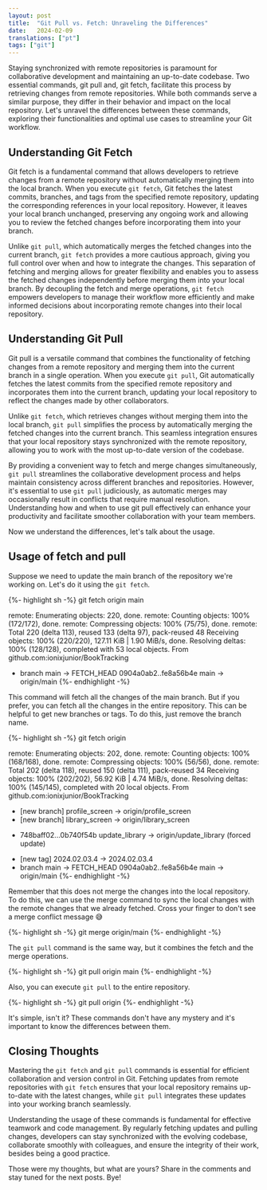 ```yaml
---
layout: post
title:  "Git Pull vs. Fetch: Unraveling the Differences"
date:   2024-02-09
translations: ["pt"]
tags: ["git"]
---
```


<p class="intro"><span class="dropcap">S</span>taying synchronized with remote repositories is paramount for collaborative development and maintaining an up-to-date codebase. Two essential commands, git pull and, git fetch, facilitate this process by retrieving changes from remote repositories. While both commands serve a similar purpose, they differ in their behavior and impact on the local repository. Let's unravel the differences between these commands, exploring their functionalities and optimal use cases to streamline your Git workflow.</p>

## Understanding Git Fetch

Git fetch is a fundamental command that allows developers to retrieve changes from a remote repository without automatically merging them into the local branch. When you execute `git fetch`, Git fetches the latest commits, branches, and tags from the specified remote repository, updating the corresponding references in your local repository. However, it leaves your local branch unchanged, preserving any ongoing work and allowing you to review the fetched changes before incorporating them into your branch.

Unlike `git pull`, which automatically merges the fetched changes into the current branch, `git fetch` provides a more cautious approach, giving you full control over when and how to integrate the changes. This separation of fetching and merging allows for greater flexibility and enables you to assess the fetched changes independently before merging them into your local branch. By decoupling the fetch and merge operations, `git fetch` empowers developers to manage their workflow more efficiently and make informed decisions about incorporating remote changes into their local repository.

## Understanding Git Pull

Git pull is a versatile command that combines the functionality of fetching changes from a remote repository and merging them into the current branch in a single operation. When you execute `git pull`, Git automatically fetches the latest commits from the specified remote repository and incorporates them into the current branch, updating your local repository to reflect the changes made by other collaborators.

Unlike `git fetch`, which retrieves changes without merging them into the local branch, `git pull` simplifies the process by automatically merging the fetched changes into the current branch. This seamless integration ensures that your local repository stays synchronized with the remote repository, allowing you to work with the most up-to-date version of the codebase.

By providing a convenient way to fetch and merge changes simultaneously, `git pull` streamlines the collaborative development process and helps maintain consistency across different branches and repositories. However, it's essential to use `git pull` judiciously, as automatic merges may occasionally result in conflicts that require manual resolution. Understanding how and when to use git pull effectively can enhance your productivity and facilitate smoother collaboration with your team members.

Now we understand the differences, let's talk about the usage.

## Usage of fetch and pull

Suppose we need to update the main branch of the repository we're working on. Let's do it using the `git fetch`.

{%- highlight sh -%}
git fetch origin main

remote: Enumerating objects: 220, done.
remote: Counting objects: 100% (172/172), done.
remote: Compressing objects: 100% (75/75), done.
remote: Total 220 (delta 113), reused 133 (delta 97), pack-reused 48
Receiving objects: 100% (220/220), 127.11 KiB | 1.90 MiB/s, done.
Resolving deltas: 100% (128/128), completed with 53 local objects.
From github.com:ionixjunior/BookTracking
 * branch                main     -> FETCH_HEAD
   0904a0ab2..fe8a56b4e  main     -> origin/main
{%- endhighlight -%}

This command will fetch all the changes of the main branch. But if you prefer, you can fetch all the changes in the entire repository. This can be helpful to get new branches or tags. To do this, just remove the branch name.

{%- highlight sh -%}
git fetch origin

remote: Enumerating objects: 202, done.
remote: Counting objects: 100% (168/168), done.
remote: Compressing objects: 100% (56/56), done.
remote: Total 202 (delta 118), reused 150 (delta 111), pack-reused 34
Receiving objects: 100% (202/202), 56.92 KiB | 4.74 MiB/s, done.
Resolving deltas: 100% (145/145), completed with 20 local objects.
From github.com:ionixjunior/BookTracking
 * [new branch]          profile_screen -> origin/profile_screen
 * [new branch]          library_screen -> origin/library_screen
 + 748baff02...0b740f54b update_library -> origin/update_library  (forced update)
 * [new tag]             2024.02.03.4   -> 2024.02.03.4
 * branch                main           -> FETCH_HEAD
   0904a0ab2..fe8a56b4e  main           -> origin/main
{%- endhighlight -%}

Remember that this does not merge the changes into the local repository. To do this, we can use the merge command to sync the local changes with the remote changes that we already fetched. Cross your finger to don't see a merge conflict message 😅

{%- highlight sh -%}
git merge origin/main
{%- endhighlight -%}

The `git pull` command is the same way, but it combines the fetch and the merge operations. 

{%- highlight sh -%}
git pull origin main
{%- endhighlight -%}

Also, you can execute `git pull` to the entire repository.

{%- highlight sh -%}
git pull origin
{%- endhighlight -%}

It's simple, isn't it? These commands don't have any mystery and it's important to know the differences between them. 

## Closing Thoughts

Mastering the `git fetch` and `git pull` commands is essential for efficient collaboration and version control in Git. Fetching updates from remote repositories with `git fetch` ensures that your local repository remains up-to-date with the latest changes, while `git pull` integrates these updates into your working branch seamlessly.

Understanding the usage of these commands is fundamental for effective teamwork and code management. By regularly fetching updates and pulling changes, developers can stay synchronized with the evolving codebase, collaborate smoothly with colleagues, and ensure the integrity of their work, besides being a good practice.

Those were my thoughts, but what are yours? Share in the comments and stay tuned for the next posts. Bye!